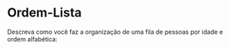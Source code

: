 # Ordem-Lista
Descreva como você faz a organização de uma fila de pessoas por idade e ordem alfabética:
